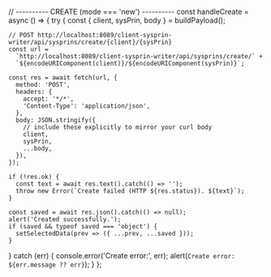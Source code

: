 // ---------- CREATE (mode === 'new') ----------
const handleCreate = async () => {
  try {
    const { client, sysPrin, body } = buildPayload();

    // POST http://localhost:8089/client-sysprin-writer/api/sysprins/create/{client}/{sysPrin}
    const url =
      `http://localhost:8089/client-sysprin-writer/api/sysprins/create/` +
      `${encodeURIComponent(client)}/${encodeURIComponent(sysPrin)}`;

    const res = await fetch(url, {
      method: 'POST',
      headers: {
        accept: '*/*',
        'Content-Type': 'application/json',
      },
      body: JSON.stringify({
        // include these explicitly to mirror your curl body
        client,
        sysPrin,
        ...body,
      }),
    });

    if (!res.ok) {
      const text = await res.text().catch(() => '');
      throw new Error(`Create failed (HTTP ${res.status}). ${text}`);
    }

    const saved = await res.json().catch(() => null);
    alert('Created successfully.');
    if (saved && typeof saved === 'object') {
      setSelectedData(prev => ({ ...prev, ...saved }));
    }
  } catch (err) {
    console.error('Create error:', err);
    alert(`Create error: ${err.message ?? err}`);
  }
};
